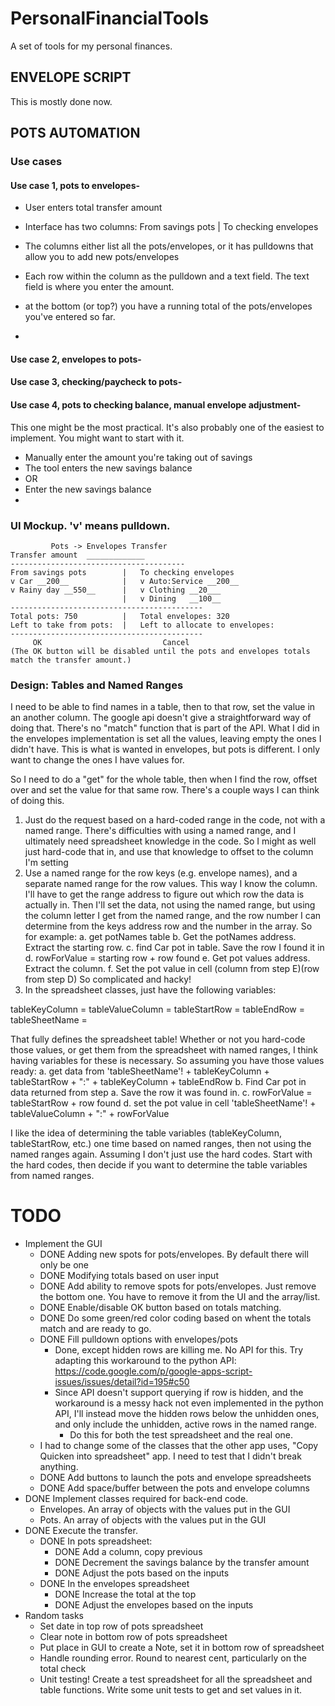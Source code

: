 # PersonalFinancialTools
A set of tools for my personal finances.

## ENVELOPE SCRIPT
This is mostly done now.

## POTS AUTOMATION
### Use cases
#### Use case 1, pots to envelopes-
* User enters total transfer amount
* Interface has two columns:
From savings pots    |   To checking envelopes

* The columns either list all the pots/envelopes, or it has pulldowns that allow you to add new pots/envelopes
* Each row within the column as the pulldown and a text field. The text field is where you enter the amount.
* at the bottom (or top?) you have a running total of the pots/envelopes you've entered so far.
* 

#### Use case 2, envelopes to pots-

#### Use case 3, checking/paycheck to pots-

#### Use case 4, pots to checking balance, manual envelope adjustment-
This one might be the most practical. It's also probably one of the easiest to implement. You might want to start with it.
* Manually enter the amount you're taking out of savings
* The tool enters the new savings balance
* OR
* Enter the new savings balance
* 

### UI Mockup. 'v' means pulldown.

```
         Pots -> Envelopes Transfer
Transfer amount  _____________
---------------------------------------
From savings pots        |   To checking envelopes
v Car __200__            |   v Auto:Service __200__
v Rainy day __550__      |   v Clothing __20___
                         |   v Dining   __100__
-------------------------------------------                         
Total pots: 750          |   Total envelopes: 320
Left to take from pots:  |   Left to allocate to envelopes: 
-------------------------------------------
     OK                           Cancel
(The OK button will be disabled until the pots and envelopes totals match the transfer amount.)
```
### Design: Tables and Named Ranges
I need to be able to find names in a table, then to that row, set the value in an another column.
The google api doesn't give a straightforward way of doing that. There's no "match" function that
is part of the API. What I did in the envelopes implementation is set all the values, leaving empty
the ones I didn't have. This is what is wanted in envelopes, but pots is different. I only want
to change the ones I have values for.

So I need to do a "get" for the whole table, then when I find the row, offset over and set the value for that
same row. There's a couple ways I can think of doing this.

1. Just do the request based on a hard-coded range in the code, not with a named range. There's difficulties with 
using a named range, and I ultimately need spreadsheet knowledge in the code. So I might as well just hard-code that in,
and use that knowledge to offset to the column I'm setting
2. Use a named range for the row keys (e.g. envelope names), and a separate named range for the row values. This way I know
the column. I'll have to get the range address to figure out which row the data is actually in. Then I'll set the data, not 
using the named range, but using the column letter I get from the named range, and the row number I can determine from the 
keys address row and the number in the array.
So for example:
    a. get potNames table
    b. Get the potNames address. Extract the starting row.
    c. find Car pot in table. Save the row I found it in
    d. rowForValue = starting row + row found
    e. Get pot values address. Extract the column.
    f. Set the pot value in cell (column from step E)(row from step D)
So complicated and hacky!
3. In the spreadsheet classes, just have the following variables:

tableKeyColumn = <column letter>
tableValueColumn = <column letter>
tableStartRow = <row number>
tableEndRow = <row number>
tableSheetName = <string>

That fully defines the spreadsheet table! Whether or not you hard-code those values, or get them from the spreadsheet with named ranges,
I think having variables for these is necessary. So assuming you have those values ready:
    a. get data from 'tableSheetName'! + tableKeyColumn + tableStartRow + ":" + tableKeyColumn + tableEndRow
    b. Find Car pot in data returned from step a. Save the row it was found in.
    c. rowForValue = tableStartRow + row found
    d. set the pot value in cell 'tableSheetName'! + tableValueColumn + ":" + rowForValue

I like the idea of determining the table variables (tableKeyColumn, tableStartRow, etc.) one time based on named ranges, then not
using the named ranges again. Assuming I don't just use the hard codes. Start with the hard codes, then decide if you want
to determine the table variables from named ranges.

# TODO
* Implement the GUI
  * DONE Adding new spots for pots/envelopes. By default there will only be one
  * DONE Modifying totals based on user input
  * DONE Add ability to remove spots for pots/envelopes. Just remove the bottom one. You have to remove it from the UI and the array/list.
  * DONE Enable/disable OK button based on totals matching. 
  * DONE Do some green/red color coding based on whent the totals match and are ready to go.
  * DONE Fill pulldown options with envelopes/pots
    * Done, except hidden rows are killing me. No API for this. Try adapting this workaround to the python API: https://code.google.com/p/google-apps-script-issues/issues/detail?id=195#c50
    * Since API doesn't support querying if row is hidden, and the workaround is a messy hack not even implemented in the python API, I'll instead move the hidden rows below the unhidden ones, and only include the unhidden, active rows in the named range.
      * Do this for both the test spreadsheet and the real one.
  * I had to change some of the classes that the other app uses, "Copy Quicken into spreadsheet" app. I need to test that I didn't break anything.
  * DONE Add buttons to launch the pots and envelope spreadsheets
  * DONE Add space/buffer between the pots and envelope columns
* DONE Implement classes required for back-end code.
  * Envelopes. An array of objects with the values put in the GUI
  * Pots. An array of objects with the values put in the GUI
* DONE Execute the transfer.
  * DONE In pots spreadsheet:
    * DONE Add a column, copy previous
    * DONE Decrement the savings balance by the transfer amount
    * DONE Adjust the pots based on the inputs
  * DONE In the envelopes spreadsheet
    * DONE Increase the total at the top
    * DONE Adjust the envelopes based on the inputs
* Random tasks
  * Set date in top row of pots spreadsheet
  * Clear note in bottom row of pots spreadsheet
  * Put place in GUI to create a Note, set it in bottom row of spreadsheet
  * Handle rounding error. Round to nearest cent, particularly on the total check
  * Unit testing! Create a test spreadsheet for all the spreadsheet and table functions. Write some unit tests to get and set values in it.
